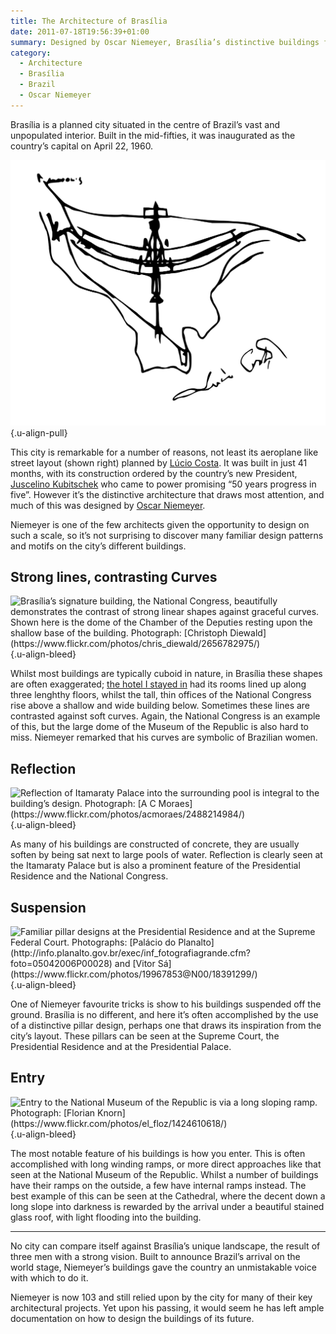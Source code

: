 ```yaml
---
title: The Architecture of Brasília
date: 2011-07-18T19:56:39+01:00
summary: Designed by Oscar Niemeyer, Brasília’s distinctive buildings feature a number of recurring design patterns and motifs.
category:
  - Architecture
  - Brasília
  - Brazil
  - Oscar Niemeyer
---
```

Brasília is a planned city situated in the centre of Brazil’s vast and unpopulated interior. Built in the mid-fifties, it was inaugurated as the country’s capital on April 22, 1960.

![Sketched plan of Brasília.](plan.svg)
{.u-align-pull}

This city is remarkable for a number of reasons, not least its aeroplane like street layout (shown right) planned by [Lúcio Costa][1]. It was built in just 41 months, with its construction ordered by the country’s new President, [Juscelino Kubitschek][2] who came to power promising “50 years progress in five”. However it’s the distinctive architecture that draws most attention, and much of this was designed by [Oscar Niemeyer][3].

Niemeyer is one of the few architects given the opportunity to design on such a scale, so it’s not surprising to discover many familiar design patterns and motifs on the city’s different buildings.

## Strong lines, contrasting Curves

![](lines.jpg 'Brasília’s signature building, the National Congress, beautifully demonstrates the contrast of strong linear shapes against graceful curves. Shown here is the dome of the Chamber of the Deputies resting upon the shallow base of the building. Photograph: [Christoph Diewald](https://www.flickr.com/photos/chris_diewald/2656782975/)')
{.u-align-bleed}

Whilst most buildings are typically cuboid in nature, in Brasília these shapes are often exaggerated; [the hotel I stayed in][4] had its rooms lined up along three lenghthy floors, whilst the tall, thin offices of the National Congress rise above a shallow and wide building below. Sometimes these lines are contrasted against soft curves. Again, the National Congress is an example of this, but the large dome of the Museum of the Republic is also hard to miss. Niemeyer remarked that his curves are symbolic of Brazilian women.

## Reflection

![](reflection.jpg 'Reflection of Itamaraty Palace into the surrounding pool is integral to the building’s design. Photograph: [A C Moraes](https://www.flickr.com/photos/acmoraes/2488214984/)')
{.u-align-bleed}

As many of his buildings are constructed of concrete, they are usually soften by being sat next to large pools of water. Reflection is clearly seen at the Itamaraty Palace but is also a prominent feature of the Presidential Residence and the National Congress.

## Suspension

![](suspension.jpg 'Familiar pillar designs at the Presidential Residence and at the Supreme Federal Court. Photographs: [Palácio do Planalto](http://info.planalto.gov.br/exec/inf_fotografiagrande.cfm?foto=05042006P00028) and [Vitor Sá](https://www.flickr.com/photos/19967853@N00/18391299/)')
{.u-align-bleed}

One of Niemeyer favourite tricks is show to his buildings suspended off the ground. Brasília is no different, and here it’s often accomplished by the use of a distinctive pillar design, perhaps one that draws its inspiration from the city’s layout. These pillars can be seen at the Supreme Court, the Presidential Residence and at the Presidential Palace.

## Entry

![](entry.jpg 'Entry to the National Museum of the Republic is via a long sloping ramp. Photograph: [Florian Knorn](https://www.flickr.com/photos/el_floz/1424610618/)')
{.u-align-bleed}

The most notable feature of his buildings is how you enter. This is often accomplished with long winding ramps, or more direct approaches like that seen at the National Museum of the Republic. Whilst a number of buildings have their ramps on the outside, a few have internal ramps instead. The best example of this can be seen at the Cathedral, where the decent down a long slope into darkness is rewarded by the arrival under a beautiful stained glass roof, with light flooding into the building.

***

No city can compare itself against Brasília’s unique landscape, the result of three men with a strong vision. Built to announce Brazil’s arrival on the world stage, Niemeyer’s buildings gave the country an unmistakable voice with which to do it.

Niemeyer is now 103 and still relied upon by the city for many of their key architectural projects. Yet upon his passing, it would seem he has left ample documentation on how to design the buildings of its future.

[1]: https://en.wikipedia.org/wiki/Lucio_Costa
[2]: https://en.wikipedia.org/wiki/Juscelino_Kubitschek
[3]: https://en.wikipedia.org/wiki/Oscar_Niemeyer
[4]: /2011/03/brasilia_palace_hotel
